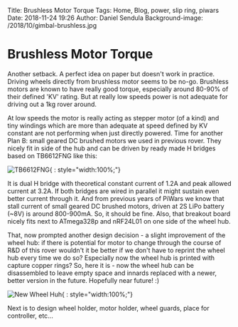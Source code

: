 Title: Brushless Motor Torque
Tags: Home, Blog, power, slip ring, piwars
Date: 2018-11-24 19:26
Author: Daniel Sendula
Background-image: /2018/10/gimbal-brushless.jpg

# Brushless Motor Torque

Another setback. A perfect idea on paper but doesn't work in practice. Driving wheels directly from brushless motor seems to be no-go. Brushless motors are known to have really good torque, especially around 80-90% of their defined 'KV' rating. But at really low speeds power is not adequate for driving out a 1kg rover around.

<!-- TEASER_END -->

At low speeds the motor is really acting as stepper motor (of a kind) and tiny windings which are more than adequate at speed defined by KV constant are not performing when just directly powered. Time for another Plan B: small geared DC brushed motors we used in previous rover. They nicely fit in side of the hub and can be driven by ready made H bridges based on TB6612FNG like this:

![TB6612FNG](/2018/11/H-bridge.jpg "TB6612FNG"){ : style="width:100%;"}

It is dual H bridge with theoretical constant current of 1.2A and peak allowed current at 3.2A. If both bridges are wired in parallel it might sustain even better current through it. And from previous years of PiWars we know that stall current of small geared DC brushed motors, driven at 2S LiPo battery (~8V) is around 800-900mA. So, it should be fine. Also, that breakout board nicely fits next to ATmega328p and nRF24L01 on one side of the wheel hub.

That, now prompted another design decision - a slight improvement of the wheel hub: if there is potential for motor to change through the course of R&D of this rover wouldn't it be better if we don't have to reprint the wheel hub every time we do so? Especially now the wheel hub is printed with capture copper rings? So, here it is - now the wheel hub can be disassembled to leave empty space and innards replaced with a newer, better version in the future. Hopefully near future! :)

![New Wheel Huh](/2018/11/new-hub-design.jpg "New Wheel Huh"){ : style="width:100%;"}

Next is to design wheel holder, motor holder, wheel guards, place for controller, etc...
